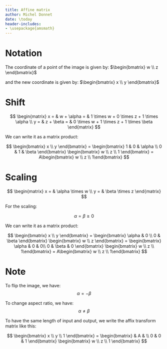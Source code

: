 ```yaml
---
title: Affine matrix
author: Michel Donnet
date: \today
header-includes:
- \usepackage{amsmath}
---
```


# Notation

The coordinate of a point of the image is given by: $\begin{bmatrix} w \\ z \end{bmatrix}$

and the new coordinate is given by: $\begin{bmatrix} x \\ y \end{bmatrix}$

# Shift

$$
\begin{matrix}
x = & w + \alpha = & 1 \times w + 0 \times z + 1 \times \alpha \\
y = & z + \beta = & 0 \times w + 1 \times z + 1 \times \beta
\end{matrix}
$$

We can write it as a matrix product:

$$
\begin{bmatrix} x \\ y \end{bmatrix}
= \begin{bmatrix}
1 & 0 & \alpha \\
0 & 1 & \beta
\end{bmatrix}
\begin{bmatrix} w \\ z \\ 1 \end{bmatrix}
= A\begin{bmatrix} w \\ z \\ 1\end{bmatrix}
$$

# Scaling

$$
\begin{matrix}
x = & \alpha \times w \\
y = & \beta \times z
\end{matrix}
$$

For the scaling:

$$\alpha = \beta \geq 0$$

We can write it as a matrix product:

$$
\begin{bmatrix} x \\ y \end{bmatrix}
= \begin{bmatrix}
\alpha & 0 \\
0 & \beta
\end{bmatrix}
\begin{bmatrix} w \\ z \end{bmatrix}
= \begin{bmatrix}
\alpha & 0 & 0\\
0 & \beta & 0
\end{bmatrix}
\begin{bmatrix} w \\ z \\ 1\end{bmatrix}
= A\begin{bmatrix} w \\ z \\ 1\end{bmatrix}
$$

# Note

To flip the image, we have:
$$\alpha = - \beta$$

To change aspect ratio, we have:
$$\alpha \neq \beta$$

To have the same length of input and output, we write the affix transform matrix like this:



$$
\begin{bmatrix} x \\ y \\ 1 \end{bmatrix}
= \begin{bmatrix}
& A & \\
0 & 0 & 1
\end{bmatrix}
\begin{bmatrix} w \\ z \\ 1 \end{bmatrix}
$$

